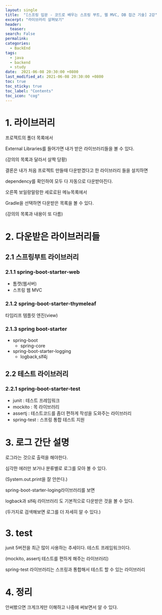 ```yaml
---
layout: single
title:  "[스프링 입문 - 코드로 배우는 스프링 부트, 웹 MVC, DB 접근 기술] 2강"
excerpt: "라이브러리 살펴보기"
header:
  teaser: 
search: False
permalink:
categories: 
  - BackEnd
tags:
  - java
  - backend
  - study
date:  2021-06-08 20:30:00 +0800
last_modified_at: 2021-06-08 20:30:00 +0800
toc: true
toc_sticky: true
toc_label: "Contents"
toc_icon: "cog"
---
```


# 1. 라이브러리

프로젝트의 폴더 목록에서

External Libraries를 들어가면 내가 받은 라이브러리들을 볼 수 있다.

(강의의 목록과 달라서 살짝 당황)

결론은 내가 처음 프로젝트 만들때 다운받겠다고 한 라이브러리 들을 설치하면

dependency를 확인하여 모두 다 자동으로 다운받아진다.

오른쪽 보일랑말랑한 세로로된 메뉴목록에서

Gradle을 선택하면 다운받은 목록을 볼 수 있다.

(강의의 목록과 내용이 또 다름)

# 2. 다운받은 라이브러리들

## 2.1 스프링부트 라이브러리

### 2.1.1 spring-boot-starter-web

- 톰캣(웹서버)
- 스프링 웹 MVC 

### 2.1.2 spring-boot-starter-thymeleaf

타임리프 템플릿 엔진(view)

### 2.1.3 spring boot-starter

- spring-boot
  - spring-core
- spring-boot-starter-logging
  - logback,slf4j

## 2.2 테스트 라이브러리

### 2.2.1 spring-boot-starter-test

- junit : 테스트 프레임워크
- mockito : 목 라이브러리
- assertj : 테스트코드를 좀더 편하게 작성을 도와주는 라이브러리
- spring-test : 스프링 통합 테스트 지원

# 3. 로그 간단 설명

로그라는 것으로 출력을 해야한다.

심각한 에러만 보거나 분류별로 로그를 모아 볼 수 있다.

(System.out.print을 잘 안쓴다.)

spring-boot-starter-loging라이브러리를 보면

logback과 slf4j 라이브러리 도 기본적으로 다운받은 것을 볼 수 있다.

(두가지로 검색해보면 로그를 더 자세히 알 수 있다.)

# 3. test

junit 5버전을 최근 많이 사용하는 추세이다. 테스트 프레임워크이다.

(mockito, assertj 테스트를 편하게 해주는 라이브러리)

spring-test 라이브러리는 스프링과 통합해서 테스트 할 수 있는 라이브러리

# 4. 정리

안써봤으면 크게크게만 이해하고 나중에 써보면서 알 수 있다.